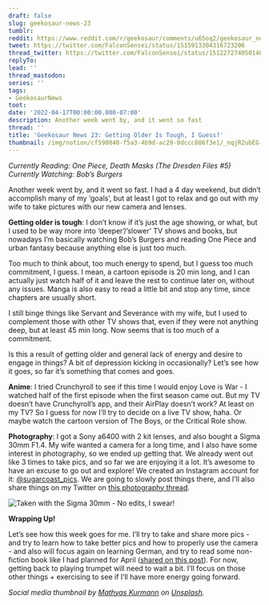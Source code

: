 ```yaml
---
draft: false
slug: geekosaur-news-23
tumblr:
reddit: https://www.reddit.com/r/geekosaur/comments/u65oq2/geekosaur_news_23_getting_older_is_tough_i_guess/
tweet: https://twitter.com/FalconSensei/status/1515913304316723206
thread_twitter: https://twitter.com/FalconSensei/status/1512272740501405704
replyTo:
lead: ''
thread_mastodon:
series: ''
tags:
- GeekosaurNews
toot:
date: '2022-04-17T00:00:00.000-07:00'
description: Another week went by, and it went so fast
thread: ''
title: 'Geekosaur News 23: Getting Older Is Tough, I Guess?'
thumbnail: /img/notion/cf598040-f5a3-4b9d-ac29-8dccc886f3e1/_nqjR2ubEG-1200.jpeg
---
```


_Currently Reading: One Piece, Death Masks (The Dresden Files #5)
Currently Watching: Bob’s Burgers_

Another week went by, and it went so fast. I had a 4 day weekend, but didn’t accomplish many of my ‘goals’, but at least I got to relax and go out with my wife to take pictures with our new camera and lenses.

**Getting older is tough**: I don’t know if it’s just the age showing, or what, but I used to be way more into ‘deeper’/’slower’ TV shows and books, but nowadays I’m basically watching Bob’s Burgers  and reading One Piece and urban fantasy because anything else is just too much.

Too much to think about, too much energy to spend, but I guess too much commitment, I guess. I mean, a cartoon episode is 20 min long, and I can actually just watch half of it and leave the rest to continue later on, without any issues. Manga is also easy to read a little bit and stop any time, since chapters are usually short. 

I still binge things like Servant and Severance with my wife, but I used to complement those with other TV shows that, even if they were not anything deep, but at least 45 min long. Now seems that is too much of a commitment.

Is this a result of getting older and general lack of energy and desire to engage in things? A bit of depression kicking in occasionally? Let’s see how it goes, so far it’s something that comes and goes.

**Anime**: I tried Crunchyroll to see if this time I would enjoy Love is War - I watched half of the first episode when the first season came out. But my TV doesn’t have Crunchyroll’s app, and their AirPlay doesn’t work? At least on my TV? So I guess for now I’ll try to decide on a live TV show, haha. Or maybe watch the cartoon version of The Boys, or the Critical Role show.

**Photography**: I got a Sony a6400 with 2 kit lenses, and also bought a Sigma 30mm F1.4. My wife wanted a camera for a long time, and I also have some interest in photography, so we ended up getting that. We already went out like 3 times to take pics, and so far we are enjoying it a lot. It’s awesome to have an excuse to go out and explore! We created an Instagram account for it: [@sugarcoast_pics](https://www.instagram.com/sugarcoast_pics/). We are going to slowly post things there, and I’ll also share things on my Twitter on [this photography thread](https://twitter.com/FalconSensei/status/1515549868357406727).

![Taken with the Sigma 30mm - No edits, I swear!](/img/notion/cf598040-f5a3-4b9d-ac29-8dccc886f3e1/s23A7wy0tj-1200.jpeg)

**Wrapping Up!**

Let’s see how this week goes for me. I’ll try to take and share more pics - and try to learn how to take better pics and how to properly use the camera - and also will focus again on learning German, and try to read some non-fiction book like I had planned for April ([shared on this post](https://geekosaur.com/post/reading-plans-april-2022/)). For now, getting back to playing trumpet will need to wait a bit. I’ll focus on those other things + exercising to see if I’ll have more energy going forward.

_Social media thumbnail by_ [_Mathyas Kurmann_](https://unsplash.com/@mathyaskurmann?utm_source=unsplash&utm_medium=referral&utm_content=creditCopyText) _on_ [_Unsplash_](https://unsplash.com/s/photos/newsletter?utm_source=unsplash&utm_medium=referral&utm_content=creditCopyText)_._